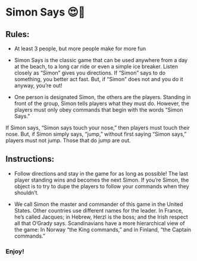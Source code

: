 # Simon Says 😍🤩


## Rules:

* At least 3 people, but more people make for more fun

* Simon Says is the classic game that can be used anywhere from a day at the beach, to a long car ride or even a simple ice breaker. Listen closely as “Simon” gives you directions. If “Simon” says to do something, you better act fast. But, if “Simon” does not and you do it anyway, you’re out!

* One person is designated Simon, the others are the players. Standing in front of the group, Simon tells players what they must do. However, the players must only obey commands that begin with the words “Simon Says.”

If Simon says, “Simon says touch your nose,” then players must touch their nose. But, if Simon simply says, “jump,” without first saying “Simon says,” players must not jump. Those that do jump are out.




## Instructions:

* Follow directions and stay in the game for as long as possible! The last player standing wins and becomes the next Simon. If you’re Simon, the object is to try to dupe the players to follow your commands when they shouldn’t.

* We call Simon the master and commander of this game in the United States. Other countries use different names for the leader. In France, he’s called Jacques; in Hebrew, Herzl is the boss; and the Irish respect all that O’Grady says. Scandinavians have a more hierarchical view of the game: In Norway “the King commands,” and in Finland, “the Captain commands.”




### Enjoy!
